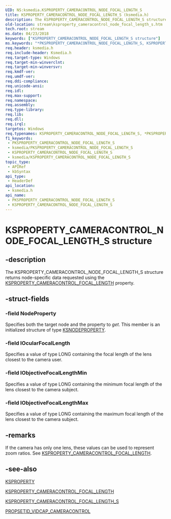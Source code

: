 ```yaml
---
UID: NS:ksmedia.KSPROPERTY_CAMERACONTROL_NODE_FOCAL_LENGTH_S
title: KSPROPERTY_CAMERACONTROL_NODE_FOCAL_LENGTH_S (ksmedia.h)
description: The KSPROPERTY_CAMERACONTROL_NODE_FOCAL_LENGTH_S structure returns node-specific data requested using the KSPROPERTY_CAMERACONTROL_FOCAL_LENGTH property.
old-location: stream\ksproperty_cameracontrol_node_focal_length_s.htm
tech.root: stream
ms.date: 04/23/2018
keywords: ["KSPROPERTY_CAMERACONTROL_NODE_FOCAL_LENGTH_S structure"]
ms.keywords: "*PKSPROPERTY_CAMERACONTROL_NODE_FOCAL_LENGTH_S, KSPROPERTY_CAMERACONTROL_NODE_FOCAL_LENGTH_S, KSPROPERTY_CAMERACONTROL_NODE_FOCAL_LENGTH_S structure [Streaming Media Devices], PKSPROPERTY_CAMERACONTROL_NODE_FOCAL_LENGTH_S, PKSPROPERTY_CAMERACONTROL_NODE_FOCAL_LENGTH_S structure pointer [Streaming Media Devices], ksmedia/KSPROPERTY_CAMERACONTROL_NODE_FOCAL_LENGTH_S, ksmedia/PKSPROPERTY_CAMERACONTROL_NODE_FOCAL_LENGTH_S, stream.ksproperty_cameracontrol_node_focal_length_s, vidcapstruct_0eb477eb-b320-4055-b4aa-1e378ae202b1.xml"
req.header: ksmedia.h
req.include-header: Ksmedia.h
req.target-type: Windows
req.target-min-winverclnt: 
req.target-min-winversvr: 
req.kmdf-ver: 
req.umdf-ver: 
req.ddi-compliance: 
req.unicode-ansi: 
req.idl: 
req.max-support: 
req.namespace: 
req.assembly: 
req.type-library: 
req.lib: 
req.dll: 
req.irql: 
targetos: Windows
req.typenames: KSPROPERTY_CAMERACONTROL_NODE_FOCAL_LENGTH_S, *PKSPROPERTY_CAMERACONTROL_NODE_FOCAL_LENGTH_S
f1_keywords:
 - PKSPROPERTY_CAMERACONTROL_NODE_FOCAL_LENGTH_S
 - ksmedia/PKSPROPERTY_CAMERACONTROL_NODE_FOCAL_LENGTH_S
 - KSPROPERTY_CAMERACONTROL_NODE_FOCAL_LENGTH_S
 - ksmedia/KSPROPERTY_CAMERACONTROL_NODE_FOCAL_LENGTH_S
topic_type:
 - APIRef
 - kbSyntax
api_type:
 - HeaderDef
api_location:
 - ksmedia.h
api_name:
 - PKSPROPERTY_CAMERACONTROL_NODE_FOCAL_LENGTH_S
 - KSPROPERTY_CAMERACONTROL_NODE_FOCAL_LENGTH_S
---
```


# KSPROPERTY_CAMERACONTROL_NODE_FOCAL_LENGTH_S structure


## -description

The KSPROPERTY_CAMERACONTROL_NODE_FOCAL_LENGTH_S structure returns node-specific data requested using the <a href="/windows-hardware/drivers/stream/ksproperty-cameracontrol-focal-length">KSPROPERTY_CAMERACONTROL_FOCAL_LENGTH</a> property.

## -struct-fields

### -field NodeProperty

Specifies both the target node and the property to <i>get</i>. This member is an initialized structure of type <a href="/windows-hardware/drivers/ddi/ksmedia/ns-ksmedia-ksnodeproperty">KSNODEPROPERTY</a>.

### -field lOcularFocalLength

Specifies a value of type LONG containing the focal length of the lens closest to the camera user.

### -field lObjectiveFocalLengthMin

Specifies a value of type LONG containing the minimum focal length of the lens closest to the camera subject.

### -field lObjectiveFocalLengthMax

Specifies a value of type LONG containing the maximum focal length of the lens closest to the camera subject.

## -remarks

If the camera has only one lens, these values can be used to represent zoom ratios. See <a href="/windows-hardware/drivers/stream/ksproperty-cameracontrol-focal-length">KSPROPERTY_CAMERACONTROL_FOCAL_LENGTH</a>.

## -see-also

<a href="/windows-hardware/drivers/stream/ksproperty-structure">KSPROPERTY</a>



<a href="/windows-hardware/drivers/stream/ksproperty-cameracontrol-focal-length">KSPROPERTY_CAMERACONTROL_FOCAL_LENGTH</a>



<a href="/windows-hardware/drivers/ddi/ksmedia/ns-ksmedia-ksproperty_cameracontrol_focal_length_s">KSPROPERTY_CAMERACONTROL_FOCAL_LENGTH_S</a>



<a href="/windows-hardware/drivers/stream/propsetid-vidcap-cameracontrol">PROPSETID_VIDCAP_CAMERACONTROL</a>

